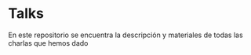 # Talks
En este repositorio se encuentra la descripción y materiales de todas las charlas que hemos dado
